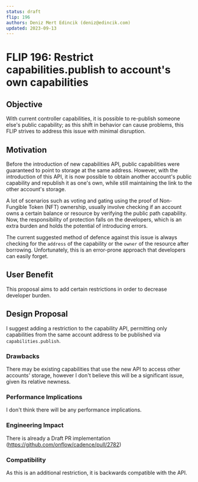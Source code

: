 ```yaml
---
status: draft 
flip: 196 
authors: Deniz Mert Edincik (deniz@edincik.com)
updated: 2023-09-13
---
```


# FLIP 196: Restrict capabilities.publish to account's own capabilities

## Objective

With current controller capabilities, it is possible to re-publish someone else's public capability; as this shift in behavior can cause problems, this FLIP strives to address this issue with minimal disruption.

## Motivation

Before the introduction of new capabilities API, public capabilities were guaranteed to point to storage at the same address. However, with the introduction of this API, it is now possible to obtain another account's public capability and republish it as one's own, while still maintaining the link to the other account's storage. 

A lot of scenarios such as voting and gating using the proof of Non-Fungible Token (NFT) ownership, usually involve checking if an account owns a certain balance or resource by verifying the public path capability. Now, the responsibility of protection falls on the developers, which is an extra burden and holds the potential of introducing errors.

The current suggested method of defence against this issue is always checking for the `address` of the capability or the `owner` of the resource after borrowing. Unfortunately, this is an error-prone approach that developers can easily forget.

## User Benefit

This proposal aims to add certain restrictions in order to decrease developer burden.

## Design Proposal

I suggest adding a restriction to the capability API, permitting only capabilities from the same account address to be published via `capabilities.publish`.

### Drawbacks

There may be existing capabilities that use the new API to access other accounts' storage, however I don't believe this will be a significant issue, given its relative newness.

### Performance Implications

I don't think there will be any performance implications.

### Engineering Impact

There is already a Draft PR implementation (https://github.com/onflow/cadence/pull/2782) 

### Compatibility

As this is an additional restriction, it is backwards compatible with the API. 



